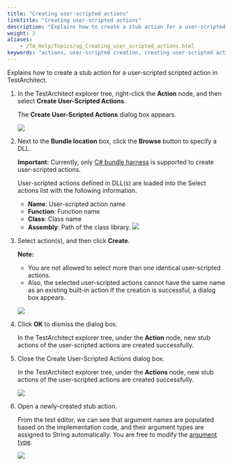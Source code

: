```yaml
--- 
title: "Creating user-scripted actions"
linktitle: "Creating user-scripted actions"
description: "Explains how to create a stub action for a user-scripted scripted action in TestArchitect."
weight: 3
aliases: 
    - /TA_Help/Topics/ug_Creating_user_scripted_actions.html
keywords: "actions, user-scripted creation, creating user-scripted actions"
---
```


Explains how to create a stub action for a user-scripted scripted action in TestArchitect.

1.  In the TestArchitect explorer tree, right-click the **Action** node, and then select **Create User-Scripted Actions**.

    The **Create User-Scripted Actions** dialog box appears.

    ![](/images/TA_Tutorials/Images/Create_user_scripted_action_dlg.png)

2.  Next to the **Bundle location** box, click the **Browse** button to specify a DLL.

    **Important:** Currently, only [C\# bundle harness](/TA_Tutorials/Topics/tut_Scripting_actions_in_other_languages_CSharp_bundle.html) is supported to create user-scripted actions.

    User-scripted actions defined in DLL\(s\) are loaded into the Select actions list with the following information.

    -   **Name**: User-scripted action name
    -   **Function**: Function name
    -   **Class**: Class name
    -   **Assembly**: Path of the class library.
    ![](/images/TA_Tutorials/Images/Create_user_scripted_action_dlg.png)

3.  Select action\(s\), and then click **Create**.

    **Note:**

    -   You are not allowed to select more than one identical user-scripted actions.
    -   Also, the selected user-scripted actions cannot have the same name as an existing built-in action
    If the creation is successful, a dialog box appears.

    ![](/images/TA_Tutorials/Images/action_created_successfully.png)

4.  Click **OK** to dismiss the dialog box.

    In the TestArchitect explorer tree, under the **Action** node, new stub actions of the user-scripted actions are created successfully.

5.  Close the Create User-Scripted Actions dialog box.

    In the TestArchitect explorer tree, under the **Actions** node, new stub actions of the user-scripted actions are created successfully.

    ![](/images/TA_Tutorials/Images/user_defined_action.png)

6.  Open a newly-created stub action.

    From the test editor, we can see that argument names are populated based on the implementation code, and their argument types are assigned to String automatically. You are free to modify the [argument type](/reuse/reuse.Creating_and_using_actions_Arg_type.html).

    ![](/images/TA_Help/Images/creation_user_scipted_actions.png)





